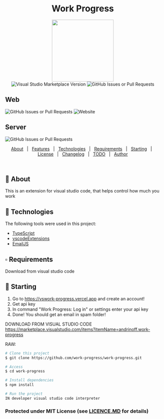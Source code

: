 <h1 align="center">Work Progress</h1>

<p align="center">
  <img src = "https://i.imgur.com/lqnLurl.png" height = 200px width = 200px>
  <br>
  <img alt="Visual Studio Marketplace Version" src="https://img.shields.io/visual-studio-marketplace/v/andrinoff.work-progress">
  <img alt="GitHub Issues or Pull Requests" src="https://img.shields.io/github/issues/work-progress/work-progress">

</p>

<h2>Web</h2>
<img alt="GitHub Issues or Pull Requests" src="https://img.shields.io/github/issues/andrinoff/work-progress-web">
<img alt="Website" src="https://img.shields.io/website?url=https%3A%2F%2Fvswork-progress.vercel.app">

<h2>Server</h2>
<img alt="GitHub Issues or Pull Requests" src="https://img.shields.io/github/issues/andrinoff/work-progress-backend">


<p align="center">
  <a href="#dart-about">About</a> &#xa0; | &#xa0; 
  <a href="#sparkles-features">Features</a> &#xa0; | &#xa0;
  <a href="#rocket-technologies">Technologies</a> &#xa0; | &#xa0;
  <a href="#white_check_mark-requirements">Requirements</a> &#xa0; | &#xa0;
  <a href="#checkered_flag-starting">Starting</a> &#xa0; | &#xa0;
  <a href="LICENCE.MD">License</a> &#xa0; | &#xa0;
  <a href="CHANGELOG.md">Changelog</a> &#xa0; | &#xa0;
  <a href="TODO.md">TODO</a> &#xa0; | &#xa0;
  <a href="https://github.com/andrinoff" target="_blank">Author</a>
</p>

<br>

## 🎯 About ##

This is an extension for visual studio code, that helps control how much you work


## 🚀 Technologies ##

The following tools were used in this project:

- [TypeScript](https://www.typescriptlang.org/)
- [vscodeExtensions](https://code.visualstudio.com/api/)
- [EmailJS](https://www.emailjs.com/)


## ▫️ Requirements ##

Download from visual studio code

## 🏁 Starting ##

1. Go to https://vswork-progress.vercel.app and create an account!
2. Get api key
3. In command "Work Progress: Log in" or settings enter your api key
4. Done! You should get an email in spam folder!



DOWNLOAD FROM VISUAL STUDIO CODE
https://marketplace.visualstudio.com/items?itemName=andrinoff.work-progress

RAW:
```bash
# Clone this project
$ git clone https://github.com/work-progress/work-progress.git

# Access
$ cd work-progress

# Install dependencies
$ npm install

# Run the project
IN developer visual studio code interpreter
```

### Protected under MIT License (see [LICENCE.MD](LICENCE.MD) for details)
